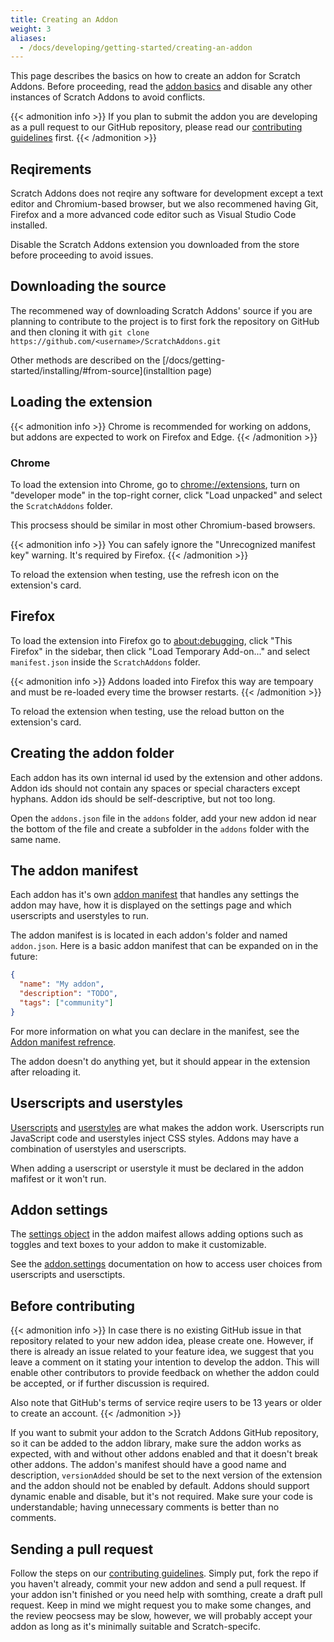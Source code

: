 ```yaml
---
title: Creating an Addon
weight: 3
aliases:
  - /docs/developing/getting-started/creating-an-addon
---
```


This page describes the basics on how to create an addon for Scratch Addons. Before proceeding, read the [addon basics](../addon-basics/) and disable any other instances of Scratch Addons to avoid conflicts.

{{< admonition info >}}
If you plan to submit the addon you are developing as a pull request to our GitHub repository, please read our [contributing guidelines](https://github.com/ScratchAddons/ScratchAddons/blob/master/.github/CONTRIBUTING.md) first.
{{< /admonition >}}

## Reqirements
Scratch Addons does not reqire any software for development except a text editor and Chromium-based browser, but we also recommened having Git, Firefox and a more advanced code editor such as Visual Studio Code installed.

Disable the Scratch Addons extension you downloaded from the store before proceeding to avoid issues.

## Downloading the source
The recommened way of downloading Scratch Addons' source if you are planning to contribute to the project is to first fork the repository on GitHub and then cloning it with `git clone https://github.com/<username>/ScratchAddons.git`

Other methods are described on the [/docs/getting-started/installing/#from-source](installtion page)

## Loading the extension
{{< admonition info >}}
Chrome is recommended for working on addons, but addons are expected to work on Firefox and Edge.
{{< /admonition >}}

### Chrome
To load the extension into Chrome, go to [chrome://extensions](chrome://extensions), turn on "developer mode" in the top-right corner, click "Load unpacked" and select the `ScratchAddons` folder.

This procsess should be similar in most other Chromium-based browsers.

{{< admonition info >}}
You can safely ignore the "Unrecognized manifest key" warning. It's required by Firefox.
{{< /admonition >}}

To reload the extension when testing, use the refresh icon on the extension's card.

## Firefox
To load the extension into Firefox go to [about:debugging](about:debugging), click "This Firefox" in the sidebar, then click "Load Temporary Add-on..." and select `manifest.json` inside the `ScratchAddons` folder.

{{< admonition info >}}
Addons loaded into Firefox this way are tempoary and must be re-loaded every time the browser restarts.
{{< /admonition >}}

To reload the extension when testing, use the reload button on the extension's card.

## Creating the addon folder
Each addon has its own internal id used by the extension and other addons. Addon ids should not contain any spaces or special characters except hyphans. Addon ids should be self-descriptive, but not too long.

Open the `addons.json` file in the `addons` folder, add your new addon id near the bottom of the file and create a subfolder in the `addons` folder with the same name.

## The addon manifest
Each addon has it's own [addon manifest](/docs/reference/addon-manifest/) that handles any settings the addon may have, how it is displayed on the settings page and which userscripts and userstyles to run.

The addon manifest is is located in each addon's folder and named `addon.json`.
Here is a basic addon manifest that can be expanded on in the future:
```json
{
  "name": "My addon",
  "description": "TODO",
  "tags": ["community"]
}
```

For more information on what you can declare in the manifest, see the [Addon manifest refrence](/docs/reference/addon-manifest/).

The addon doesn't do anything yet, but it should appear in the extension after reloading it.

## Userscripts and userstyles
[Userscripts](/docs/develop/userscripts/) and [userstyles](/docs/develop/userstyles/) are what makes the addon work. Userscripts run JavaScript code and userstyles inject CSS styles. Addons may have a combination of userstyles and userscripts.

When adding a userscript or userstyle it must be declared in the addon mafifest or it won't run.

## Addon settings
The [settings object](/docs/reference/addon-manifest/#settings-object) in the addon maifest allows adding options such as toggles and text boxes to your addon to make it customizable.

See the [addon.settings](/docs/reference/addon-api/addon.settings) documentation on how to access user choices from userscripts and usersctipts.

## Before contributing
{{< admonition info >}}
In case there is no existing GitHub issue in that repository related to your new addon idea, please create one. However, if there is already an issue related to your feature idea, we suggest that you leave a comment on it stating your intention to develop the addon. This will enable other contributors to provide feedback on whether the addon could be accepted, or if further discussion is required.

Also note that GitHub's terms of service reqire users to be 13 years or older to create an account.
{{< /admonition >}}

If you want to submit your addon to the Scratch Addons GitHub repository, so it can be added to the addon library, make sure the addon works as expected, with and without other addons enabled and that it doesn't break other addons. The addon's manifest should have a good name and description, `versionAdded` should be set to the next version of the extension and the addon should not be enabled by default. Addons should support dynamic enable and disable, but it's not required.
Make sure your code is understandable; having unnecessary comments is better than no comments.

## Sending a pull request
Follow the steps on our [contributing guidelines](https://github.com/ScratchAddons/ScratchAddons/blob/master/.github/CONTRIBUTING.md). Simply put, fork the repo if you haven't already, commit your new addon and send a pull request.
If your addon isn't finished or you need help with somthing, create a draft pull request.
Keep in mind we might request you to make some changes, and the review peocsess may be slow, however, we will probably accept your addon as long as it's minimally suitable and Scratch-specifc.
